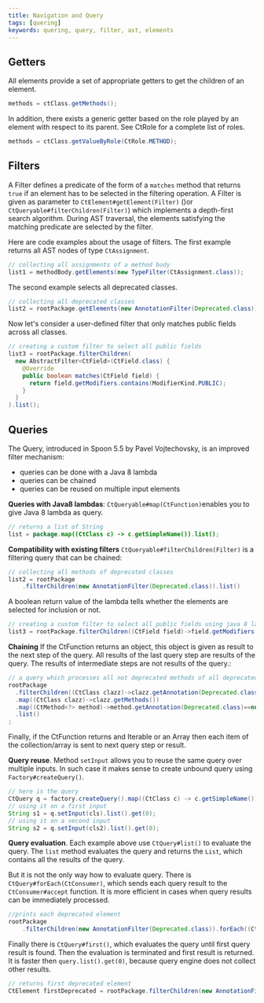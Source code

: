 ```yaml
---
title: Navigation and Query
tags: [quering]
keywords: quering, query, filter, ast, elements
---
```



Getters
-------

All elements provide a set of appropriate getters to get the children of an element.


```java
methods = ctClass.getMethods();
```

In addition, there exists a generic getter based on the role played by an element with respect to its parent. See CtRole for a complete list of roles.

```java
methods = ctClass.getValueByRole(CtRole.METHOD);
```


Filters
-------

A Filter defines a predicate of the form of a `matches` method that
returns `true` if an element has to be selected in the filtering operation.
A Filter is given as parameter to `CtElement#getElement(Filter)` ()or `CtQueryable#filterChildren(Filter)`) which implements a depth-first search algorithm. During AST traversal, the elements satisfying the matching predicate are selected by the filter.

Here are code examples about the usage of filters. The first example returns all AST nodes of type `CtAssignment`.

```java
// collecting all assignments of a method body
list1 = methodBody.getElements(new TypeFilter(CtAssignment.class));
```

The second example selects all deprecated classes.

```java
// collecting all deprecated classes
list2 = rootPackage.getElements(new AnnotationFilter(Deprecated.class));
```

Now let's consider a user-defined filter that only matches public fields across all classes.

```java
// creating a custom filter to select all public fields
list3 = rootPackage.filterChildren(
  new AbstractFilter<CtField>(CtField.class) {
    @Override
    public boolean matches(CtField field) {
      return field.getModifiers.contains(ModifierKind.PUBLIC);
    }
  }
).list();
```

Queries
-------

The Query, introduced in Spoon 5.5 by Pavel Vojtechovsky, is an improved filter mechanism:

* queries can be done with a Java 8 lambda
* queries can be chained
* queries can be reused on multiple input elements

**Queries with Java8 lambdas**: `CtQueryable#map(CtFunction)`enables you to give Java 8 lambda as query.

```java
// returns a list of String
list = package.map((CtClass c) -> c.getSimpleName()).list();
```

**Compatibility with existing filters** `CtQueryable#filterChildren(Filter)` is a filtering query that can be chained:

```java
// collecting all methods of deprecated classes
list2 = rootPackage
    .filterChildren(new AnnotationFilter(Deprecated.class)).list()
```

A boolean return value of the lambda tells whether the elements are selected for inclusion or not.

```java
// creating a custom filter to select all public fields using java 8 lambda
list3 = rootPackage.filterChildren((CtField field)->field.getModifiers.contains(ModifierKind.PUBLIC)).list();
```

**Chaining** If the CtFunction returns an object, this object is given as result to the next step of the query.
All results of the last query step are results of the query. The results of intermediate steps are not results of the query.:

```java
// a query which processes all not deprecated methods of all deprecated classes
rootPackage
  .filterChildren((CtClass clazz)->clazz.getAnnotation(Deprecated.class)!=null)
  .map((CtClass clazz)->clazz.getMethods())
  .map((CtMethod<?> method)->method.getAnnotation(Deprecated.class)==null)
  .list()
;
```

Finally, if the CtFunction returns and Iterable or an Array then each item of the collection/array is sent to next query step or result.

**Query reuse**. Method `setInput` allows you to reuse the same query over multiple inputs. 
In such case it makes sense to create unbound query using `Factory#createQuery()`.

```java
// here is the query
CtQuery q = factory.createQuery().map((CtClass c) -> c.getSimpleName());
// using it on a first input
String s1 = q.setInput(cls).list().get(0);
// using it on a second input
String s2 = q.setInput(cls2).list().get(0);
```

**Query evaluation**. Each example above use `CtQuery#list()` to evaluate the query.
The `list` method evaluates the query and returns the `List`, which contains all the results of the query.  

But it is not the only way how to evaluate query. There is `CtQuery#forEach(CtConsumer)`, 
which sends each query result to the `CtConsumer#accept` function. 
It is more efficient in cases when query results can be immediately processed.

```java
//prints each deprecated element
rootPackage
    .filterChildren(new AnnotationFilter(Deprecated.class)).forEach((CtElement ele)->System.out.println(ele));
```

Finally there is `CtQuery#first()`, 
which evaluates the query until first query result is found.
Then the evaluation is terminated and first result is returned. 
It is faster then `query.list().get(0)`, because query engine does not collect other results.

```java
// returns first deprecated element
CtElement firstDeprecated = rootPackage.filterChildren(new AnnotationFilter(Deprecated.class)).first();
```
